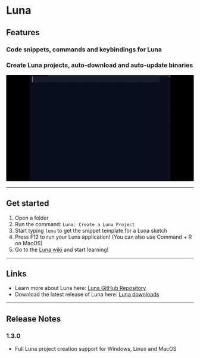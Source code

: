 # Luna

## Features

### Code snippets, commands and keybindings for Luna
### Create Luna projects, auto-download and auto-update binaries

![Luna app template](https://raw.githubusercontent.com/XyronLabs/xyronlabs.github.io/master/img/Luna/vscode_luna_snippet.gif)

---

## Get started
1. Open a folder
2. Run the command: `Luna: Create a Luna Project`
3. Start typing `luna` to get the snippet template for a Luna sketch
4. Press F12 to run your Luna application! (You can also use Command + R on MacOS)
5. Go to the [Luna wiki](https://github.com/XyronLabs/Luna/wiki) and start learning!

---

## Links

* Learn more about Luna here: [Luna GitHub Repository](https://github.com/XyronLabs/Luna)
* Download the latest release of Luna here: [Luna downloads](https://github.com/XyronLabs/Luna/releases)

---

## Release Notes

### 1.3.0

- Full Luna project creation support for Windows, Linux and MacOS